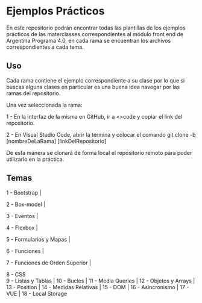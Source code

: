 # Ejemplos Prácticos

En este repositorio podrán encontrar todas las plantillas de los ejemplos prácticos de las materclasses correspondientes al módulo front end de Argentina Programa 4.0, en cada rama se encuentran los archivos correspondientes a cada tema.

## Uso

Cada rama contiene el ejemplo correspondiente a su clase por lo que si buscas alguna clases en particular es una buena idea navegar por las ramas del repositorio.

Una vez seleccionada la rama:

1 - En la interfaz de la misma en GitHub, ir a <>code y copiar el link del repositorio.

2 - En Visual Studio Code, abrir la termina y colocar el comando git clone -b [nombreDeLaRama] [linkDelRepositorio]

De esta manera se clonará de forma local el repositorio remoto para poder utilizarlo en la práctica.

## Temas

1 - Bootstrap | 

2 - Box-model | 

3 - Eventos |

4 - Flexbox |

5 - Formularios y Mapas |

6 - Funciones |

7 - Funciones de Orden Superior |

8 - CSS<br>
9 - Listas y Tablas | 
10 - Bucles | 
11 - Media Queries | 
12 - Objetos y Arrays | 
13 - Position | 
14 - Medidas Relativas | 
15 - DOM | 
16 - Asincronismo | 
17 - VUE | 
18 - Local Storage
